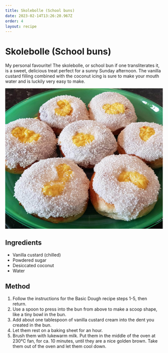 ```yaml
---
title: Skolebolle (School buns)
date: 2023-02-14T13:26:20.967Z
order: 4
layout: recipe
---
```

# Skolebolle (School buns)

My personal favourite! The skolebolle, or school bun if one transliterates it, is a sweet, delicious treat perfect for a sunny Sunday afternoon. The vanilla custard filling combined with the coconut icing is sure to make your mouth water and is luckily very easy to make.

![Seven buns covered in coconut icing with custard in the middle.](../uploads/329472491_8707107009331181_1917280828661317506_n.jpg)

## Ingredients

* Vanilla custard (chilled)
* Powdered sugar
* Desiccated coconut
* Water

## Method

1. Follow the instructions for the Basic Dough recipe steps 1-5, then return. 
2. Use a spoon to press into the bun from above to make a scoop shape, like a tiny bowl in the bun.
3. Add about one tablespoon of vanilla custard cream into the dent you created in the bun.
4. Let them rest on a baking sheet for an hour. 
5. Brush them with lukewarm milk. Put them in the middle of the oven at 230℃ fan, for ca. 10 minutes, until they are a nice golden brown. Take them out of the oven and let them cool down.